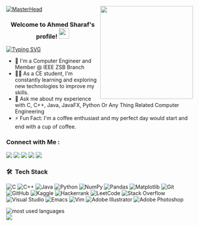 [![MasterHead](https://shorturl.at/cqxRS)](https://rishavchanda.io)
<img width="250" align="right" src="https://c.tenor.com/_DOBjnGspYAAAAAM/code-coding.gif">
<h3 align="center">
  Welcome to Ahmed Sharaf's profile!
  <img src="https://media.giphy.com/media/hvRJCLFzcasrR4ia7z/giphy.gif" width="28">
</h3>

<!-- Typing SVG by DenverCoder1 - https://github.com/DenverCoder1/readme-typing-svg -->
[![Typing SVG](https://readme-typing-svg.demolab.com?font=Fira+Code&size=25&pause=1000&color=FF0000BE&center=true&width=435&lines=Computer+Engineer;Always+Learning+New+Things)](https://git.io/typing-svg)

- 🏢 I'm a Computer Engineer and Member @ IEEE ZSB Branch
- 👨‍💻 As a CE student, I'm constantly learning and exploring new technologies to improve my skills.
- 💬 Ask me about my experience with C, C++, Java, JavaFX, Python Or Any Thing Related Computer Engineering
- ⚡ Fun Fact: I'm a coffee enthusiast and my perfect day would start and end with a cup of coffee.


### Connect with Me :

<a href="https://linkedin.com/in/ahmedsharaf9" target="_blank"><img src="https://img.shields.io/badge/-Ahmed%20Sharaf-0077B5?style=for-the-badge&logo=Linkedin&logoColor=white"/></a>
<a href="https://t.me/ahmedmosharaf" target="_blank"><img src="https://img.shields.io/badge/-Ahmed%20Sharaf-0077B5?style=for-the-badge&logo=Telegram&logoColor=white"/></a>
<a href="https://www.facebook.com/profile.php?id=100084027552363" target="_blank"><img src="https://img.shields.io/badge/-Ahmed%20Sharaf-0077B5?style=for-the-badge&logo=Telegram&logoColor=white"/></a>
<a href="https://www.instagram.com/ahmedbnsharaf/" target="_blank"><img src="https://img.shields.io/badge/-Ahmed%20Sharaf-0077B5?style=for-the-badge&logo=Telegram&logoColor=white"/></a>
<a href="https://twitter.com/ahmedbnsharaf" target="_blank"><img src="https://img.shields.io/badge/-Ahmed%20Sharaf-0077B5?style=for-the-badge&logo=Telegram&logoColor=white"/></a>

### 🛠 &nbsp;Tech Stack
![C](https://img.shields.io/badge/c-%2300599C.svg?style=for-the-badge&logo=c&logoColor=white)
![C++](https://img.shields.io/badge/c++-%2300599C.svg?style=for-the-badge&logo=c%2B%2B&logoColor=white)
![Java](https://img.shields.io/badge/java-%23ED8B00.svg?style=for-the-badge&logo=openjdk&logoColor=white)
![Python](https://img.shields.io/badge/python-3670A0?style=for-the-badge&logo=python&logoColor=ffdd54)
![NumPy](https://img.shields.io/badge/numpy-%23013243.svg?style=for-the-badge&logo=numpy&logoColor=white)
![Pandas](https://img.shields.io/badge/pandas-%23150458.svg?style=for-the-badge&logo=pandas&logoColor=white)
![Matplotlib](https://img.shields.io/badge/Matplotlib-%23ffffff.svg?style=for-the-badge&logo=Matplotlib&logoColor=black)
![Git](https://img.shields.io/badge/git-%23F05033.svg?style=for-the-badge&logo=git&logoColor=white)
![GitHub](https://img.shields.io/badge/github-%23121011.svg?style=for-the-badge&logo=github&logoColor=white)
![Kaggle](https://img.shields.io/badge/Kaggle-035a7d?style=for-the-badge&logo=kaggle&logoColor=white)
![Hackerrank](https://img.shields.io/badge/-Hackerrank-2EC866?style=for-the-badge&logo=HackerRank&logoColor=white)
![LeetCode](https://img.shields.io/badge/LeetCode-000000?style=for-the-badge&logo=LeetCode&logoColor=#d16c06)
![Stack Overflow](https://img.shields.io/badge/-Stackoverflow-FE7A16?style=for-the-badge&logo=stack-overflow&logoColor=white)
![Visual Studio](https://img.shields.io/badge/Visual%20Studio-5C2D91.svg?style=for-the-badge&logo=visual-studio&logoColor=white)
![Emacs](https://img.shields.io/badge/Emacs-%237F5AB6.svg?&style=for-the-badge&logo=gnu-emacs&logoColor=white)
![Vim](https://img.shields.io/badge/VIM-%2311AB00.svg?style=for-the-badge&logo=vim&logoColor=white)
![Adobe Illustrator](https://img.shields.io/badge/adobe%20illustrator-%23FF9A00.svg?style=for-the-badge&logo=adobe%20illustrator&logoColor=white)
![Adobe Photoshop](https://img.shields.io/badge/adobe%20photoshop-%2331A8FF.svg?style=for-the-badge&logo=adobe%20photoshop&logoColor=white)




<img align="left" src="https://github-readme-stats.vercel.app/api/top-langs?username=ahmedsharaf19&show_icons=true&locale=en&layout=compact&theme=radical" alt="most used languages" />
<br>
<a href="https://komarev.com/ghpvc/?username=ahmedsharaf19&style=for-the-badge">
    <img src="https://komarev.com/ghpvc/?username=ahmedsharaf19m&style=for-the-badge">
</a>
